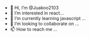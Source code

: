 - 👋 Hi, I’m @Juakoo2103
- 👀 I’m interested in react...
- 🌱 I’m currently learning javascript ...
- 💞️ I’m looking to collaborate on ...
- 📫 How to reach me ...

<!---
Juakoo2103/Juakoo2103 is a ✨ special ✨ repository because its `README.md` (this file) appears on your GitHub profile.
You can click the Preview link to take a look at your changes.
--->
